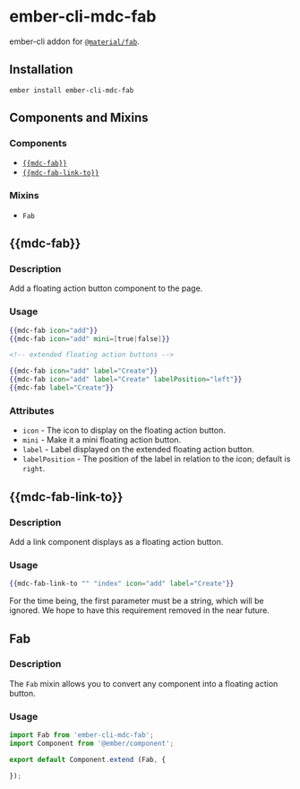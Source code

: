 ember-cli-mdc-fab
======================

ember-cli addon for [`@material/fab`](https://github.com/material-components/material-components-web/tree/master/packages/mdc-fab).

Installation
------------

    ember install ember-cli-mdc-fab

Components and Mixins
-----------------------

### Components

* [`{{mdc-fab}}`](#mdc-fab)
* [`{{mdc-fab-link-to}}`](#mdc-fab-link-to)

### Mixins

* `Fab`

{{mdc-fab}}
---------------

### Description

Add a floating action button component to the page.

### Usage

```handlebars
{{mdc-fab icon="add"}}
{{mdc-fab icon="add" mini=[true|false]}}

<!-- extended floating action buttons -->

{{mdc-fab icon="add" label="Create"}}
{{mdc-fab icon="add" label="Create" labelPosition="left"}}
{{mdc-fab label="Create"}}
```

### Attributes

* `icon` - The icon to display on the floating action button.
* `mini` - Make it a mini floating action button.
* `label` - Label displayed on the extended floating action button.
* `labelPosition` - The position of the label in relation to the icon; default is `right`.

{{mdc-fab-link-to}}
---------------------

### Description

Add a link component displays as a floating action button.

### Usage

```handlebars
{{mdc-fab-link-to "" "index" icon="add" label="Create"}}
```

For the time being, the first parameter must be a string, which will be ignored. We hope 
to have this requirement removed in the near future.

Fab
-----------

### Description

The `Fab` mixin allows you to convert any component into a floating action button.

### Usage

```javascript
import Fab from 'ember-cli-mdc-fab';
import Component from '@ember/component';

export default Component.extend (Fab, {

});
```